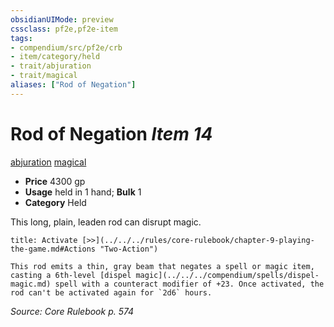 ```yaml
---
obsidianUIMode: preview
cssclass: pf2e,pf2e-item
tags:
- compendium/src/pf2e/crb
- item/category/held
- trait/abjuration
- trait/magical
aliases: ["Rod of Negation"]
---
```

# Rod of Negation *Item 14*  
[abjuration](../../../Rules/traits/abjuration.md)  [magical](../../../Rules/traits/magical.md)  

- **Price** 4300 gp
- **Usage** held in 1 hand; **Bulk** 1
- **Category** Held

This long, plain, leaden rod can disrupt magic.

```ad-embed-ability
title: Activate [>>](../../../rules/core-rulebook/chapter-9-playing-the-game.md#Actions "Two-Action")

This rod emits a thin, gray beam that negates a spell or magic item, casting a 6th-level [dispel magic](../../../compendium/spells/dispel-magic.md) spell with a counteract modifier of +23. Once activated, the rod can't be activated again for `2d6` hours.
```

*Source: Core Rulebook p. 574*
